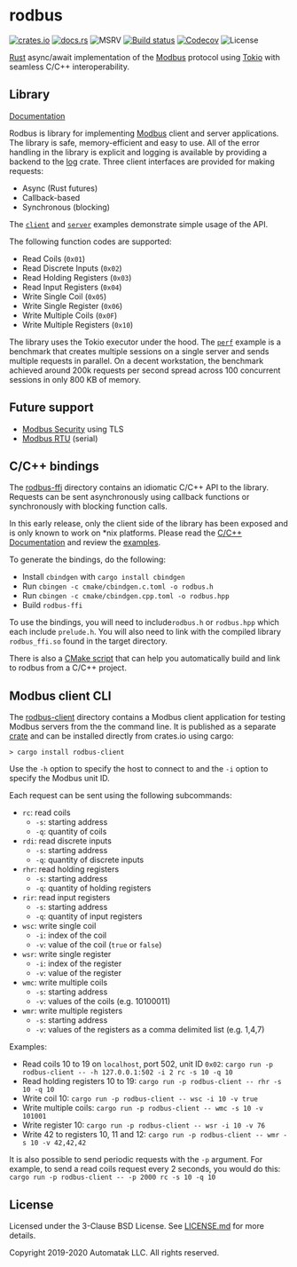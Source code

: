 # rodbus

[![crates.io](https://img.shields.io/crates/v/rodbus.svg)](https://crates.io/crates/rodbus)
[![docs.rs](https://docs.rs/rodbus/badge.svg)](https://docs.rs/rodbus)
![MSRV](https://img.shields.io/badge/rustc-1.39+-blue.svg) [![Build status](https://github.com/automatak/rodbus/workflows/CI/badge.svg)](https://github.com/automatak/rodbus/actions)
[![Codecov](https://codecov.io/gh/automatak/rodbus/graph/badge.svg)](https://codecov.io/gh/automatak/rodbus)
![License](https://img.shields.io/github/license/automatak/rodbus)

[Rust](https://www.rust-lang.org/) async/await implementation of the [Modbus](http://www.modbus.org/) protocol using
[Tokio](https://tokio.rs/) with seamless C/C++ interoperability.

## Library

[Documentation](https://docs.rs/rodbus)

Rodbus is library for implementing [Modbus](https://modbus.org/) client and server applications. The library is safe, 
memory-efficient and easy to use. All of the error handling in the library is explicit and logging is available by
providing a backend to the [log](https://crates.io/crates/log) crate. Three client interfaces are provided for making requests:

- Async (Rust futures)
- Callback-based
- Synchronous (blocking)

The [`client`](./rodbus/examples/client.rs) and [`server`](./rodbus/examples/server.rs) examples demonstrate simple
usage of the API.

The following function codes are supported:
- Read Coils (`0x01`)
- Read Discrete Inputs (`0x02`)
- Read Holding Registers (`0x03`)
- Read Input Registers (`0x04`)
- Write Single Coil (`0x05`)
- Write Single Register (`0x06`)
- Write Multiple Coils (`0x0F`)
- Write Multiple Registers (`0x10`)

The library uses the Tokio executor under the hood. The [`perf`](./rodbus/examples/perf.rs) example is a benchmark that
creates multiple sessions on a single server and sends multiple requests in parallel. On a decent workstation,
the benchmark achieved around 200k requests per second spread across 100 concurrent sessions in only 800 KB of memory.

## Future support

* [Modbus Security](http://modbus.org/docs/MB-TCP-Security-v21_2018-07-24.pdf) using TLS
* [Modbus RTU](http://modbus.org/docs/PI_MBUS_300.pdf) (serial)

## C/C++ bindings

The [rodbus-ffi](./rodbus-ffi) directory contains an idiomatic C/C++ API to the library.
Requests can be sent asynchronously using callback functions or synchronously with blocking function calls.

In this early release, only the client side of the library has been exposed and is only known to work on *nix platforms.
Please read the  [C/C++ Documentation](https://docs.automatak.com/rodbus) and review the [examples](./rodbus-ffi/cmake/examples).

To generate the bindings, do the following:
- Install `cbindgen` with `cargo install cbindgen`
- Run `cbingen -c cmake/cbindgen.c.toml -o rodbus.h`
- Run `cbingen -c cmake/cbindgen.cpp.toml -o rodbus.hpp`
- Build `rodbus-ffi`

To use the bindings, you will need to include`rodbus.h` or `rodbus.hpp` which each include `prelude.h`. 
You will also need to link with the compiled library `rodbus_ffi.so` found in the target directory.

There is also a [CMake script](./rodbus-ffi/cmake/CMakeLists.txt) that can help you automatically build and link to
rodbus from a C/C++ project.

## Modbus client CLI

The [rodbus-client](./rodbus-client) directory contains a Modbus client application for
testing Modbus servers from the the command line. It is published as a separate
[crate](https://crates.io/crates/rodbus-client) and can be installed directly from crates.io using cargo: 

```
> cargo install rodbus-client
```

Use the `-h` option to specify the host to connect to and the `-i` option to
specify the Modbus unit ID.

Each request can be sent using the following subcommands:

- `rc`: read coils
    - `-s`: starting address
    - `-q`: quantity of coils
- `rdi`: read discrete inputs
    - `-s`: starting address
    - `-q`: quantity of discrete inputs
- `rhr`: read holding registers
    - `-s`: starting address
    - `-q`: quantity of holding registers
- `rir`: read input registers
    - `-s`: starting address
    - `-q`: quantity of input registers
- `wsc`: write single coil
    - `-i`: index of the coil
    - `-v`: value of the coil (`true` or `false`)
- `wsr`: write single register
    - `-i`: index of the register
    - `-v`: value of the register
- `wmc`: write multiple coils
    - `-s`: starting address
    - `-v`: values of the coils (e.g. 10100011)
- `wmr`: write multiple registers
    - `-s`: starting address
    - `-v`: values of the registers as a comma delimited list (e.g. 1,4,7)

Examples:

- Read coils 10 to 19 on `localhost`, port 502, unit ID `0x02`: `cargo run -p rodbus-client -- -h
  127.0.0.1:502 -i 2 rc -s 10 -q 10`
- Read holding registers 10 to 19: `cargo run -p rodbus-client -- rhr -s 10 -q 10`
- Write coil 10: `cargo run -p rodbus-client -- wsc -i 10 -v true`
- Write multiple coils: `cargo run -p rodbus-client -- wmc -s 10 -v 101001`
- Write register 10: `cargo run -p rodbus-client -- wsr -i 10 -v 76`
- Write 42 to registers 10, 11 and 12: `cargo run -p rodbus-client -- wmr -s 10
  -v 42,42,42`

It is also possible to send periodic requests with the `-p` argument. For example,
to send a read coils request every 2 seconds, you would do this:
`cargo run -p rodbus-client -- -p 2000 rc -s 10 -q 10`

## License

Licensed under the 3-Clause BSD License. See [LICENSE.md](./LICENSE.md) for more
details.

Copyright 2019-2020 Automatak LLC. All rights reserved.

